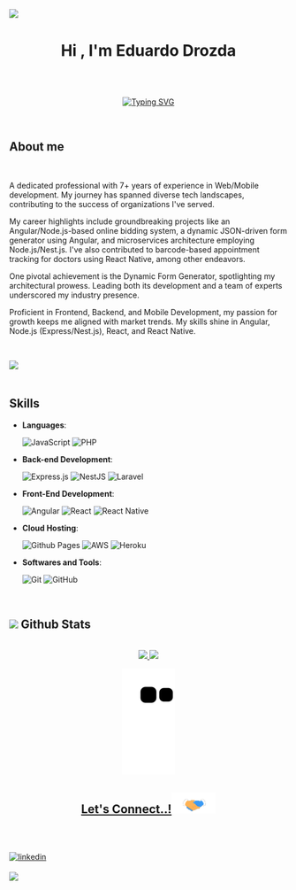 
<img src="https://user-images.githubusercontent.com/74038190/225813708-98b745f2-7d22-48cf-9150-083f1b00d6c9.gif">

<h1 align="center"><b>Hi , I'm Eduardo Drozda </b></h1>

<br />
<br />

<p align="center">
	<a href="https://git.io/typing-svg"><img src="https://readme-typing-svg.demolab.com?font=Fira+Code&size=35&pause=1000&color=53289C&center=true&vCenter=true&width=500&lines=Software+engineer;Javascript+Specialist" alt="Typing SVG" /></a>
</p>

<br />
	
## About me

<br>

A dedicated professional with 7+ years of experience in Web/Mobile development. My journey has spanned diverse tech landscapes, contributing to the success of organizations I've served.

My career highlights include groundbreaking projects like an Angular/Node.js-based online bidding system, a dynamic JSON-driven form generator using Angular, and microservices architecture employing Node.js/Nest.js. I've also contributed to barcode-based appointment tracking for doctors using React Native, among other endeavors.

One pivotal achievement is the Dynamic Form Generator, spotlighting my architectural prowess. Leading both its development and a team of experts underscored my industry presence.

Proficient in Frontend, Backend, and Mobile Development, my passion for growth keeps me aligned with market trends. My skills shine in Angular, Node.js (Express/Nest.js), React, and React Native.

<br>

<img src="https://user-images.githubusercontent.com/73097560/115834477-dbab4500-a447-11eb-908a-139a6edaec5c.gif"><br><br>

## Skills

<p align="center">

  - **Languages**:
      
      ![JavaScript](https://img.shields.io/badge/javascript-%23323330.svg?style=for-the-badge&logo=javascript&logoColor=%23F7DF1E)
      ![PHP](https://img.shields.io/badge/php-%23777BB4.svg?style=for-the-badge&logo=php&logoColor=white)

  
  - **Back-end Development**:
  
      ![Express.js](https://img.shields.io/badge/express.js-%23404d59.svg?style=for-the-badge&logo=express&logoColor=%2361DAFB)
      ![NestJS](https://img.shields.io/badge/nestjs-%23E0234E.svg?style=for-the-badge&logo=nestjs&logoColor=white)
      ![Laravel](https://img.shields.io/badge/laravel-%23FF2D20.svg?style=for-the-badge&logo=laravel&logoColor=white)
  

      
  - **Front-End Development**:
  
     ![Angular](https://img.shields.io/badge/angular-%23DD0031.svg?style=for-the-badge&logo=angular&logoColor=white)
     ![React](https://img.shields.io/badge/react-%2320232a.svg?style=for-the-badge&logo=react&logoColor=%2361DAFB)
     ![React Native](https://img.shields.io/badge/react_native-%2320232a.svg?style=for-the-badge&logo=react&logoColor=%2361DAFB)
  

  
  - **Cloud Hosting**:
  
      ![Github Pages](https://img.shields.io/badge/GitHub%20Pages-%23327FC7.svg?style=for-the-badge&logo=github&logoColor=white)
      ![AWS](https://img.shields.io/badge/AWS-%23FF9900.svg?style=for-the-badge&logo=amazon-aws&logoColor=white)
      ![Heroku](https://img.shields.io/badge/heroku-%23430098.svg?style=for-the-badge&logo=heroku&logoColor=white)
      

  
  - **Softwares and Tools**:
  
      ![Git](https://img.shields.io/badge/git-%23F05033.svg?style=for-the-badge&logo=git&logoColor=white)
      ![GitHub](https://img.shields.io/badge/github-%23121011.svg?style=for-the-badge&logo=github&logoColor=white)
</p>

<br>

## <img src="https://media.giphy.com/media/iY8CRBdQXODJSCERIr/giphy.gif" width="35"><b> Github Stats </b>

<br>

<div align="center">
  <div>
    <a href="https://github.com/EduardoDrozda">
    <img height="180em" src="https://github-readme-stats.vercel.app/api?username=EduardoDrozda&show_icons=true&theme=dark&include_all_commits=true&count_private=true"/>
    <img height="180em" src="https://github-readme-stats.vercel.app/api/top-langs/?username=EduardoDrozda&layout=compact&langs_count=16&theme=dark"/>
  <div>
  
  ![Snake animation](https://github.com/EduardoDrozda/EduardoDrozda/blob/output/github-contribution-grid-snake.svg)
</div>

## <b> Let's Connect..!</b><img src="https://github.com/0xAbdulKhalid/0xAbdulKhalid/raw/main/assets/mdImages/handshake.gif" width ="80">
<br>
<div style="display: inline_block;" align='left'><br>

<p>
  <a href="[https://linkedin.com/in/0xabdulkhalid](https://www.linkedin.com/in/eduardo-drozda-511694100/)" target="_blank">
  <img src="https://img.shields.io/badge/linkedin:  eduardodrozda-%2300acee.svg?color=405DE6&style=for-the-badge&logo=linkedin&logoColor=white" alt=linkedin style="margin-bottom: 5px;"/>
</p>

<p>
  <a href="mailto:edudrozda@gmail.com" target="_blank">
  <img src="https://img.shields.io/badge/gmail: eduardodrozda-%23EA4335.svg?style=for-the-badge&logo=gmail&logoColor=white" t=mail style="margin-bottom: 5px;" />
</p>
    
</div>
